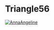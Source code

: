 # Triangle56

[![AnnaAngeline](https://circleci.com/gh/AnnaAngeline/Triangle56.svg?style=svg)](https://app.circleci.com/pipelines/github/AnnaAngeline/Triangle56?branch=main&filter=all)
